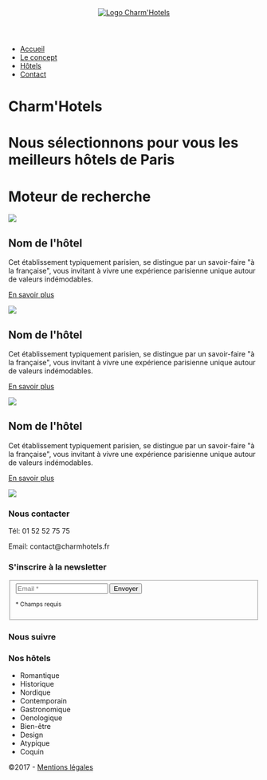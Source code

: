 
<html lang="fr">
<head>
	<meta charset="utf-8">
	<META NAME="ROBOTS" CONTENT="NOINDEX, NOFOLLOW">
	<meta name="viewport" content="width=device-width, initial-scale=1.0">
	<title>MWP Portfolio</title>
	<meta name="description" content="Portfolio pour le MWP">
    </head>
<body>
	<div id="header">
		<div class="wrap table">
			<header class="cell logo">
					<a href="index.html">
						<img src="img/charm_hotels.png" alt="Logo Charm'Hotels">
					</a>			
			</header>
			<nav class="menu cell txt-left v-middle">
				<ul>
					<li><a class="current" href="index.html" title="Retour à la page d'accueil">Accueil</a></li><!-- White Space
					--><li><a href="concept.html">Le concept</a></li><!--
					--><li><a href="les-associations-solidaires.html">Hôtels</a></li><!--
					--><li><a href="les-artistes-solidaires.html">Contact</a></li>
				</ul>
			</nav>
		</div><!-- fin div wrap -->
	</div><!-- fin div header -->
	<main>
		<article class="banner-full">
		</article>
		<div class="wrap">
			<div class="grid mbs">
				<h1 class="col-m-12 col-t-12 col-d-12 txt-center">Charm'Hotels</h1>
				<h1 class="col-m-12 col-t-12 col-d-12 txt-center h2-like">Nous sélectionnons pour vous les meilleurs hôtels de Paris</h1>		
			</div>
		</div>					
		<div class="bg-light">
			<div class="wrap">	
				<div class="grid">
					<h1 class="col-m-12 col-t-12 col-d-12 mts mbn">Moteur de recherche</h1>		
				</div>
			</div>
		</div>
		<div class="wrap">						
			<div class="grid">
				<article>
					<div class="col-m-12 col-t-12 col-d-4 mtl">
					<img src="img/abbaye_st_germain.jpg">
					<h2 class="txt-center">Nom de l'hôtel</h2>
					<p>Cet établissement typiquement parisien, se distingue par un savoir-faire "à la française", vous invitant à vivre une expérience parisienne unique autour de valeurs indémodables.</p>
					<p><a class="btn btn-center" href="#">En savoir plus</a></p>
					</div>
					<div class="col-m-12 col-t-12 col-d-4 mtl">
					<img src="img/abbaye_st_germain.jpg">
					<h2 class="txt-center">Nom de l'hôtel</h2>
					<p>Cet établissement typiquement parisien, se distingue par un savoir-faire "à la française", vous invitant à vivre une expérience parisienne unique autour de valeurs indémodables.</p>
					<p><a class="btn btn-center" href="#">En savoir plus</a></p>
					</div>
					<div class="col-m-12 col-t-12 col-d-4 mtl">
					<img src="img/abbaye_st_germain.jpg">					
					<h2 class="txt-center">Nom de l'hôtel</h2>
					<p>Cet établissement typiquement parisien, se distingue par un savoir-faire "à la française", vous invitant à vivre une expérience parisienne unique autour de valeurs indémodables.</p>
					<p><a class="btn btn-center" href="#">En savoir plus</a></p>
					</div>				
				</article>			
			</div>	
		</div>				
	</main>
	<footer class="mtl mbs">
		<div class="wrap-footer">
			<a href="#"><i class="fa fa-angle-double-up fa-2x white fa-center" aria-hidden="true"></i></a>
			<div class="grid">
				<article class="col-m-12 col-t-6 col-d-4">
					<img class="btn-small" src="img/charm_hotels_white.png">
					<h3 class="white">Nous contacter</h3>
					<p>Tél: 01 52 52 75 75</p>
					<p>Email: contact@charmhotels.fr</p>
				</article>
				<article class="col-m-12 col-t-6 col-d-4">
				<h3 class="white">S'inscrire à la newsletter</h3>
						<fieldset>
							<form>
								<input id="email" type="text" name="email" placeholder="Email *" required>
								<input class="btn btn-white" type="submit" value="Envoyer">
								<p><small>* Champs requis</small></p>
							</form>	
						</fieldset>	
						<h3 class="white">Nous suivre</h3>
						<a href="#"><i class="fa fa-facebook fa-2x white mas" aria-hidden="true"></i></a>
						<a href="#"><i class="fa fa-twitter fa-2x white mas" aria-hidden="true"></i></a>
						<a href="#"><i class="fa fa-pinterest-p fa-2x white mas" aria-hidden="true"></i></a>
				</article>
				<article class="col-m-12 col-t-6 col-d-4">
					<h3 class="white">Nos hôtels</h3>
					<ul>
						<li>Romantique</li>
						<li>Historique</li>
						<li>Nordique</li>
						<li>Contemporain</li>
						<li>Gastronomique</li>
						<li>Oenologique</li>
						<li>Bien-être</li>
						<li>Design</li>
						<li>Atypique</li>
						<li>Coquin</li>
					</ul>
				</article>
			</div>
			<p class="mts">&copy;2017 - <a href="#">Mentions légales</a></p>
		</div>		
	</footer>
<script src="js/jquery-2.2.4.min.js"></script>
<script src="js/app.js"></script>
</body>
</html>
